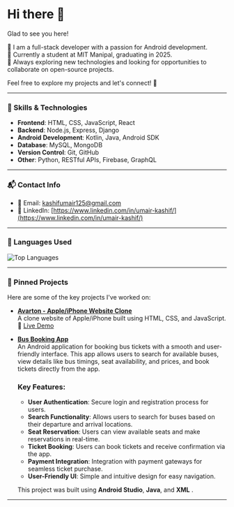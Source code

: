 # Hi there 👋 

Glad to see you here!  

🔭 I am a full-stack developer with a passion for Android development.  
🌱 Currently a student at MIT Manipal, graduating in 2025.  
🚀 Always exploring new technologies and looking for opportunities to collaborate on open-source projects.

Feel free to explore my projects and let's connect! 🙌

---

### 🔧 Skills & Technologies

- **Frontend**: HTML, CSS, JavaScript, React
- **Backend**: Node.js, Express, Django
- **Android Development**: Kotlin, Java, Android SDK
- **Database**: MySQL, MongoDB
- **Version Control**: Git, GitHub
- **Other**: Python, RESTful APIs, Firebase, GraphQL

---

### 📬 Contact Info

- 📧 Email: [kashifumair125@gmail.com](mailto:kashifumair125@gmail.com)
- 💼 LinkedIn: [https://www.linkedin.com/in/umair-kashif/](https://www.linkedin.com/in/umair-kashif/)

---

### 🧰 Languages Used

![Top Languages](https://github-readme-stats.vercel.app/api/top-langs/?username=kashifumair125&layout=compact&theme=radical)

---

### 🚀 Pinned Projects

Here are some of the key projects I've worked on:

- **[Avarton - Apple/iPhone Website Clone](https://github.com/kashifumair125/Avarton)**  
  A clone website of Apple/iPhone built using HTML, CSS, and JavaScript.  
  🚀 [Live Demo](https://kashifumair125.github.io/Avarton/)

- **[Bus Booking App](https://github.com/kashifumair125/Bus_Booking_App)**  
  An Android application for booking bus tickets with a smooth and user-friendly interface. This app allows users to search for available buses, view details like bus timings, seat availability, and prices, and book tickets directly from the app.  
  ### Key Features:
  - **User Authentication**: Secure login and registration process for users.
  - **Search Functionality**: Allows users to search for buses based on their departure and arrival locations.
  - **Seat Reservation**: Users can view available seats and make reservations in real-time.
  - **Ticket Booking**: Users can book tickets and receive confirmation via the app.
  - **Payment Integration**: Integration with payment gateways for seamless ticket purchase.
  - **User-Friendly UI**: Simple and intuitive design for easy navigation.
  
  This project was built using **Android Studio**, **Java**, and **XML** .
---

